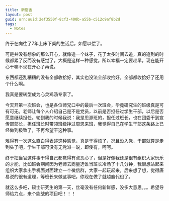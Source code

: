 ```yaml
---
title: 新宿舍
layout: post
guid: urn:uuid:2ef3550f-8cf3-400b-a55b-c512c9af8b2d
tags:
  - Notes
---
```


<!--
[![bridge to wonderland]({{ site.baseurl }}/media/files/2014/09/05/bridge-to-wonderland.jpg)](http://500px.com/photo/82158657)

[Lucian](http://lucianmarin.com/ "Lucian")
-->

终于在向往了7年上床下桌的生活后，如愿以偿了。

可是并没有想象的那么开心，就像追一个妹子，花了太多时间去追，真的追到的时候都累了反而没有感觉了，大概是这样一种感觉。所以幸福一定要趁早，现在能开心干嘛不现在开心了再说。

东西都还乱糟糟的没有全部收拾好，其实也没法全部收拾好，全部都收拾好了还用个什么啊。

我真是要转型成为心灵鸡汤专家了。

今天开第一次班会，也是各位师兄口中的最后一次班会，毕竟研究生的班级真是可有可无。老师让每个人介绍自己是不是党员，以前是否担任过学生干部，以后是否愿意继续担任。轮到我的时候我说：我是思源班的，担任过班长，也在团委干到宣传部部长，担任班长时带领班级挣过周恩来班，我觉得自己在学生干部这条路上已经做到极致了，不再希望干这种事。

难得有一次这么直白得表述这种感觉，真是干得烦了，况且没入党，干部就算是走到头了吧，学生干部可没有无党派一说，即使有，呵呵。

终于把当官这件事干得自己都觉得有点恶心了，但是好像我还是很有组织大家玩乐的才能，比如班会期间因为老师去商量选谁当班长冷场了十几分钟，我很想站起来组织大家拿出手机面对面建立一个微信群，大家一起玩起来，后来想了想，觉得唐易说的很有道理，等班长来做这事吧，你现在做了就越庖代徂了。

就这么多吧，硕士研究生的第一天，丝毫没有任何新鲜感，没多大意思。。。希望导师给力点，来个能战的项目吧！！！